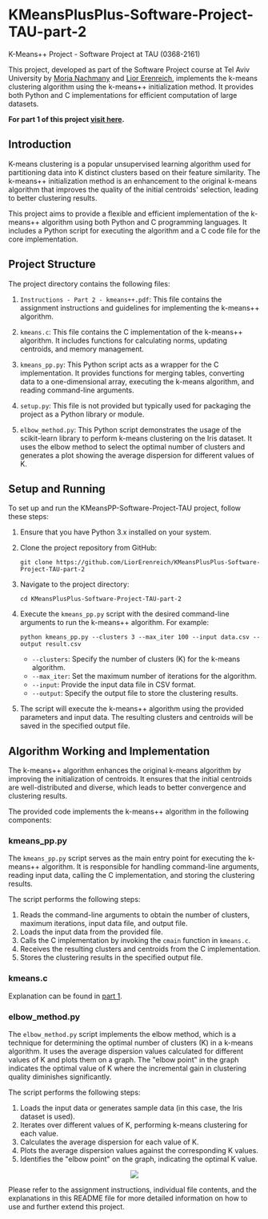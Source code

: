 # KMeansPlusPlus-Software-Project-TAU-part-2
K-Means++ Project - Software Project at TAU (0368-2161)

This project, developed as part of the Software Project course at Tel Aviv University by [Moria Nachmany](https://github.com/MoriaNachmany) and [Lior Erenreich](https://github.com/LiorErenreich), implements the k-means clustering algorithm using the k-means++ initialization method. It provides both Python and C implementations for efficient computation of large datasets.

**For part 1 of this project [visit here](https://github.com/LiorErenreich/KMeans-Software-Project-TAU-part-1).**

## Introduction
K-means clustering is a popular unsupervised learning algorithm used for partitioning data into K distinct clusters based on their feature similarity. The k-means++ initialization method is an enhancement to the original k-means algorithm that improves the quality of the initial centroids' selection, leading to better clustering results.

This project aims to provide a flexible and efficient implementation of the k-means++ algorithm using both Python and C programming languages. It includes a Python script for executing the algorithm and a C code file for the core implementation.

## Project Structure
The project directory contains the following files:

1. `Instructions - Part 2 - kmeans++.pdf`: This file contains the assignment instructions and guidelines for implementing the k-means++ algorithm.

2. `kmeans.c`: This file contains the C implementation of the k-means++ algorithm. It includes functions for calculating norms, updating centroids, and memory management.

3. `kmeans_pp.py`: This Python script acts as a wrapper for the C implementation. It provides functions for merging tables, converting data to a one-dimensional array, executing the k-means algorithm, and reading command-line arguments.

4. `setup.py`: This file is not provided but typically used for packaging the project as a Python library or module.

5. `elbow_method.py`: This Python script demonstrates the usage of the scikit-learn library to perform k-means clustering on the Iris dataset. It uses the elbow method to select the optimal number of clusters and generates a plot showing the average dispersion for different values of K.

## Setup and Running
To set up and run the KMeansPP-Software-Project-TAU project, follow these steps:

1. Ensure that you have Python 3.x installed on your system.

2. Clone the project repository from GitHub:

   ```
   git clone https://github.com/LiorErenreich/KMeansPlusPlus-Software-Project-TAU-part-2
   ```

3. Navigate to the project directory:

   ```
   cd KMeansPlusPlus-Software-Project-TAU-part-2
   ```

4. Execute the `kmeans_pp.py` script with the desired command-line arguments to run the k-means++ algorithm. For example:

   ```
   python kmeans_pp.py --clusters 3 --max_iter 100 --input data.csv --output result.csv
   ```

   - `--clusters`: Specify the number of clusters (K) for the k-means algorithm.
   - `--max_iter`: Set the maximum number of iterations for the algorithm.
   - `--input`: Provide the input data file in CSV format.
   - `--output`: Specify the output file to store the clustering results.

5. The script will execute the k-means++ algorithm using the provided parameters and input data. The resulting clusters and centroids will be saved in the specified output file.

## Algorithm Working and Implementation
The k-means++ algorithm enhances the original k-means algorithm by improving the initialization of centroids. It ensures that the initial centroids are well-distributed and diverse, which leads to better convergence and clustering results.

The provided code implements the k-means++ algorithm in the following components:

### kmeans_pp.py
The `kmeans_pp.py` script serves as the main entry point for executing the k-means++ algorithm. It is responsible for handling command-line arguments, reading input data, calling the C implementation, and storing the clustering results.

The script performs the following steps:

1. Reads the command-line arguments to obtain the number of clusters, maximum iterations, input data file, and output file.
2. Loads the input data from the provided file.
3. Calls the C implementation by invoking the `cmain` function in `kmeans.c`.
4. Receives the resulting clusters and centroids from the C implementation.
5. Stores the clustering results in the specified output file.

### kmeans.c
Explanation can be found in [part 1](https://github.com/LiorErenreich/KMeans-Software-Project-TAU-part-1).

### elbow_method.py
The `elbow_method.py` script implements the elbow method, which is a technique for determining the optimal number of clusters (K) in a k-means algorithm. It uses the average dispersion values calculated for different values of K and plots them on a graph. The "elbow point" in the graph indicates the optimal value of K where the incremental gain in clustering quality diminishes significantly.

The script performs the following steps:

1. Loads the input data or generates sample data (in this case, the Iris dataset is used).
2. Iterates over different values of K, performing k-means clustering for each value.
3. Calculates the average dispersion for each value of K.
4. Plots the average dispersion values against the corresponding K values.
5. Identifies the "elbow point" on the graph, indicating the optimal K value.


<div align="center">
   <img src= "https://www.oreilly.com/api/v2/epubs/9781788295758/files/assets/995b8b58-06f1-4884-a2a1-f3648428e947.png">
</div>
   
Please refer to the assignment instructions, individual file contents, and the explanations in this README file for more detailed information on how to use and further extend this project.
